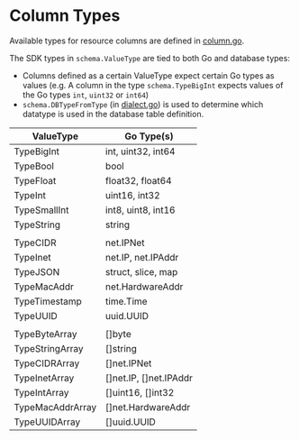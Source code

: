 

# Column Types

Available types for resource columns are defined in [column.go](https://github.com/cloudquery/cq-provider-sdk/blob/main/provider/schema/column.go).

The SDK types in `schema.ValueType` are tied to both Go and database types:

- Columns defined as a certain ValueType expect certain Go types as values (e.g. A column in the type `schema.TypeBigInt` expects values of the Go types `int`, `uint32` or `int64`)
- `schema.DBTypeFromType` (in [dialect.go](https://github.com/cloudquery/cq-provider-sdk/blob/main/provider/schema/dialect.go)) is used to determine which datatype is used in the database table definition.

| ValueType | Go Type(s) |
| ---- | ---- |
| TypeBigInt | int, uint32, int64 |
| TypeBool | bool |
| TypeFloat | float32, float64 |
| TypeInt | uint16, int32 |
| TypeSmallInt | int8, uint8, int16 |
| TypeString | string |
|  |  |
| TypeCIDR | net.IPNet |
| TypeInet | net.IP, net.IPAddr |
| TypeJSON | struct, slice, map |
| TypeMacAddr | net.HardwareAddr |
| TypeTimestamp | time.Time |
| TypeUUID | uuid.UUID |
|  |  |
| TypeByteArray | []byte |
| TypeStringArray | []string |
| TypeCIDRArray | []net.IPNet |
| TypeInetArray | []net.IP, []net.IPAddr |
| TypeIntArray | []uint16, []int32 |
| TypeMacAddrArray | []net.HardwareAddr |
| TypeUUIDArray | []uuid.UUID |
